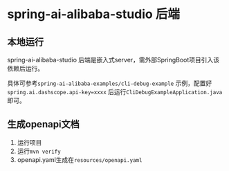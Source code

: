 # spring-ai-alibaba-studio 后端

## 本地运行

spring-ai-alibaba-studio 后端是嵌入式server，需外部SpringBoot项目引入该依赖后运行。

具体可参考`spring-ai-alibaba-examples/cli-debug-example` 示例，配置好`spring.ai.dashscope.api-key=xxxx`
后运行`CliDebugExampleApplication.java`即可。

## 生成openapi文档

1. 运行项目
2. 运行`mvn verify`
3. openapi.yaml生成在`resources/openapi.yaml`